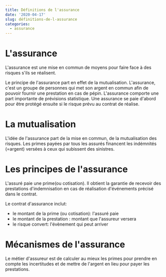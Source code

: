 ```yaml
---
title: Définitions de l'assurance
date: '2020-04-17'
slug: définitions-de-l-assurance
categories:
  - assurance
---
```


# L'assurance

L'assurance est une mise en commun de moyens pour faire face à des risques s'ils se réalisent.

Le principe de l'assurance part en effet de la mutualisation. L'assurance, c'est un groupe de personnes qui met son argent en commun afin de pouvoir fournir une prestation en cas de pépin. L'assurance comporte une part importante de prévisions statistique. Une assurance se paie d'abord pour être protégé ensuite si le risque prévu au contrat de réalise.

# La mutualisation

L'idée de l'assurance part de la mise en commun, de la mutualisation des risques. Les primes payées par tous les assurés financent les indémnités (=argent) versées à ceux qui subissent des sinistres.


# Les principes de l'assurance 
L'assuré paie une prime(ou cotisation). Il obtient la garantie de recevoir des prestations d'indemnisation en cas de réalisation d'événements précisé dans le contrat.

Le contrat d'assurance inclut:

  * le montant de la prime (ou cotisation): l'assuré paie
  * le montant de la prestation : montant que l'assureur versera
  * le risque convert: l'évènement qui peut arriver 
  
# Mécanismes de l'assurance 


  
Le métier d'assureur est de calculer au mieux les primes pour prendre en compte les incertitudes et de mettre de l'argent en lieu pour payer les prestations.

